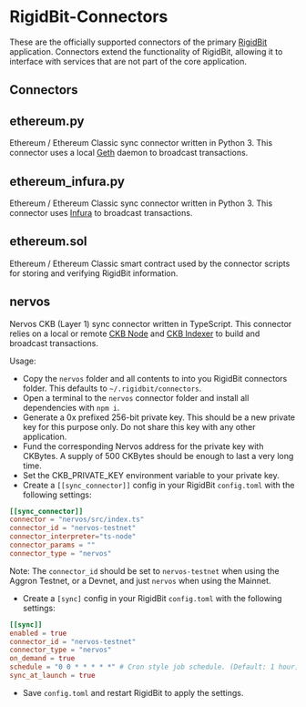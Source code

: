 # RigidBit-Connectors

These are the officially supported connectors of the primary [RigidBit](https://github.com/RigidBit/RigidBit) application. Connectors extend the functionality of RigidBit, allowing it to interface with services that are not part of the core application.

## Connectors

## ethereum.py

Ethereum / Ethereum Classic sync connector written in Python 3. This connector uses a local [Geth](https://geth.ethereum.org/) daemon to broadcast transactions.

## ethereum_infura.py

Ethereum / Ethereum Classic sync connector written in Python 3. This connector uses [Infura](https://infura.io/) to broadcast transactions.

## ethereum.sol

Ethereum / Ethereum Classic smart contract used by the connector scripts for storing and verifying RigidBit information.

## nervos

Nervos CKB (Layer 1) sync connector written in TypeScript. This connector relies on a local or remote [CKB Node](https://github.com/nervosnetwork/ckb/) and [CKB Indexer](https://github.com/nervosnetwork/ckb-indexer/) to build and broadcast transactions.

Usage:

- Copy the `nervos` folder and all contents to into you RigidBit connectors folder. This defaults to `~/.rigidbit/connectors`.
- Open a terminal to the `nervos` connector folder and install all dependencies with `npm i`.
- Generate a 0x prefixed 256-bit private key. This should be a new private key for this purpose only. Do not share this key with any other application.
- Fund the corresponding Nervos address for the private key with CKBytes. A supply of 500 CKBytes should be enough to last a very long time.
- Set the CKB_PRIVATE_KEY environment variable to your private key.
- Create a `[[sync_connector]]` config in your RigidBit `config.toml` with the following settings:

```toml
[[sync_connector]]
connector = "nervos/src/index.ts"
connector_id = "nervos-testnet"
connector_interpreter="ts-node"
connector_params = ""
connector_type = "nervos"
```

Note: The `connector_id` should be set to `nervos-testnet` when using the Aggron Testnet, or a Devnet, and just `nervos` when using the Mainnet.

- Create a `[sync]` config in your RigidBit `config.toml` with the following settings:

```toml
[[sync]]
enabled = true
connector_id = "nervos-testnet"
connector_type = "nervos"
on_demand = true
schedule = "0 0 * * * * *" # Cron style job schedule. (Default: 1 hour)
sync_at_launch = true
```

- Save `config.toml` and restart RigidBit to apply the settings.
